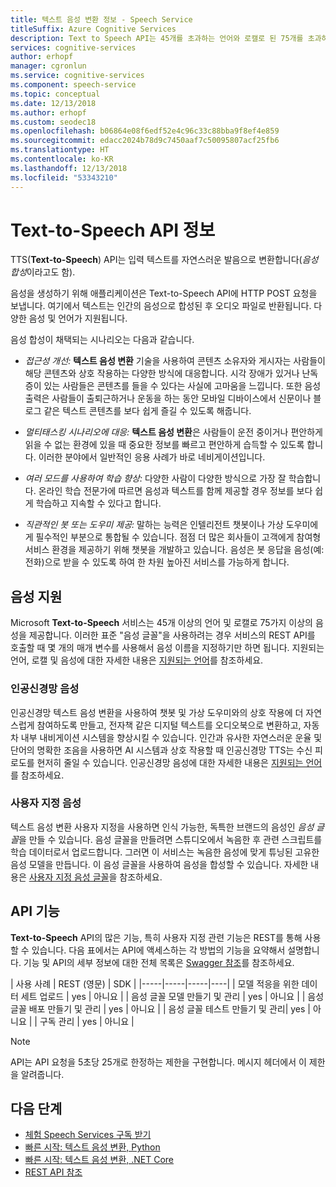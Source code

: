 ```yaml
---
title: 텍스트 음성 변환 정보 - Speech Service
titleSuffix: Azure Cognitive Services
description: Text to Speech API는 45개를 초과하는 언어와 로캘로 된 75개를 초과하는 음성을 제공합니다. 표준 음성 글꼴을 사용하려면 Speech Service를 호출할 때 음성 이름을 몇 가지 다른 매개 변수로 지정하면 됩니다.
services: cognitive-services
author: erhopf
manager: cgronlun
ms.service: cognitive-services
ms.component: speech-service
ms.topic: conceptual
ms.date: 12/13/2018
ms.author: erhopf
ms.custom: seodec18
ms.openlocfilehash: b06864e08f6edf52e4c96c33c88bba9f8ef4e859
ms.sourcegitcommit: edacc2024b78d9c7450aaf7c50095807acf25fb6
ms.translationtype: HT
ms.contentlocale: ko-KR
ms.lasthandoff: 12/13/2018
ms.locfileid: "53343210"
---
```

# <a name="about-the-text-to-speech-api"></a>Text-to-Speech API 정보

TTS(**Text-to-Speech**) API는 입력 텍스트를 자연스러운 발음으로 변환합니다(*음성 합성*이라고도 함).

음성을 생성하기 위해 애플리케이션은 Text-to-Speech API에 HTTP POST 요청을 보냅니다. 여기에서 텍스트는 인간의 음성으로 합성된 후 오디오 파일로 반환됩니다. 다양한 음성 및 언어가 지원됩니다.

음성 합성이 채택되는 시나리오는 다음과 같습니다.

* *접근성 개선:* **텍스트 음성 변환** 기술을 사용하여 콘텐츠 소유자와 게시자는 사람들이 해당 콘텐츠와 상호 작용하는 다양한 방식에 대응합니다. 시각 장애가 있거나 난독증이 있는 사람들은 콘텐츠를 들을 수 있다는 사실에 고마움을 느낍니다. 또한 음성 출력은 사람들이 출퇴근하거나 운동을 하는 동안 모바일 디바이스에서 신문이나 블로그 같은 텍스트 콘텐츠를 보다 쉽게 즐길 수 있도록 해줍니다.

* *멀티태스킹 시나리오에 대응:* **텍스트 음성 변환**은 사람들이 운전 중이거나 편안하게 읽을 수 없는 환경에 있을 때 중요한 정보를 빠르고 편안하게 습득할 수 있도록 합니다. 이러한 분야에서 일반적인 응용 사례가 바로 네비게이션입니다.

* *여러 모드를 사용하여 학습 향상:* 다양한 사람이 다양한 방식으로 가장 잘 학습합니다. 온라인 학습 전문가에 따르면 음성과 텍스트를 함께 제공할 경우 정보를 보다 쉽게 학습하고 지속할 수 있다고 합니다.

* *직관적인 봇 또는 도우미 제공:* 말하는 능력은 인텔리전트 챗봇이나 가상 도우미에게 필수적인 부분으로 통합될 수 있습니다. 점점 더 많은 회사들이 고객에게 참여형 서비스 환경을 제공하기 위해 챗봇을 개발하고 있습니다. 음성은 봇 응답을 음성(예: 전화)으로 받을 수 있도록 하여 한 차원 높아진 서비스를 가능하게 합니다.

## <a name="voice-support"></a>음성 지원

Microsoft **Text-to-Speech** 서비스는 45개 이상의 언어 및 로캘로 75가지 이상의 음성을 제공합니다. 이러한 표준 "음성 글꼴"을 사용하려는 경우 서비스의 REST API를 호출할 때 몇 개의 매개 변수를 사용해서 음성 이름을 지정하기만 하면 됩니다. 지원되는 언어, 로캘 및 음성에 대한 자세한 내용은 [지원되는 언어](language-support.md#text-to-speech)를 참조하세요.

### <a name="neural-voices"></a>인공신경망 음성

인공신경망 텍스트 음성 변환을 사용하여 챗봇 및 가상 도우미와의 상호 작용에 더 자연스럽게 참여하도록 만들고, 전자책 같은 디지털 텍스트를 오디오북으로 변환하고, 자동차 내부 내비게이션 시스템을 향상시킬 수 있습니다. 인간과 유사한 자연스러운 운율 및 단어의 명확한 조음을 사용하면 AI 시스템과 상호 작용할 때 인공신경망 TTS는 수신 피로도를 현저히 줄일 수 있습니다. 인공신경망 음성에 대한 자세한 내용은 [지원되는 언어](language-support.md#text-to-speech)를 참조하세요.

### <a name="custom-voices"></a>사용자 지정 음성

텍스트 음성 변환 사용자 지정을 사용하면 인식 가능한, 독특한 브랜드의 음성인 *음성 글꼴*을 만들 수 있습니다. 음성 글꼴을 만들려면 스튜디오에서 녹음한 후 관련 스크립트를 학습 데이터로서 업로드합니다. 그러면 이 서비스는 녹음한 음성에 맞게 튜닝된 고유한 음성 모델을 만듭니다. 이 음성 글꼴을 사용하여 음성을 합성할 수 있습니다. 자세한 내용은 [사용자 지정 음성 글꼴](how-to-customize-voice-font.md)을 참조하세요.

## <a name="api-capabilities"></a>API 기능

**Text-to-Speech** API의 많은 기능, 특히 사용자 지정 관련 기능은 REST를 통해 사용할 수 있습니다. 다음 표에서는 API에 액세스하는 각 방법의 기능을 요약해서 설명합니다. 기능 및 API의 세부 정보에 대한 전체 목록은 [Swagger 참조](https://westus.cris.ai/swagger/ui/index)를 참조하세요.

| 사용 사례 | REST (영문) | SDK |
|-----|-----|-----|----|
| 모델 적응을 위한 데이터 세트 업로드 | yes | 아니요 |
| 음성 글꼴 모델 만들기 및 관리 | yes | 아니요 |
| 음성 글꼴 배포 만들기 및 관리 | yes | 아니요 |
| 음성 글꼴 테스트 만들기 및 관리| yes | 아니요 |
| 구독 관리 | yes | 아니요 |

> [!NOTE]
> API는 API 요청을 5초당 25개로 한정하는 제한을 구현합니다. 메시지 헤더에서 이 제한을 알려줍니다.

## <a name="next-steps"></a>다음 단계

* [체험 Speech Services 구독 받기](https://azure.microsoft.com/try/cognitive-services/)
* [빠른 시작: 텍스트 음성 변환, Python](quickstart-python-text-to-speech.md)
* [빠른 시작: 텍스트 음성 변환, .NET Core](quickstart-dotnet-text-to-speech.md)
* [REST API 참조](rest-apis.md)
